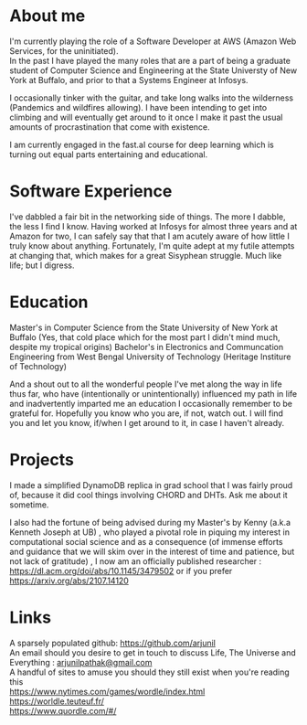# About me

I'm currently playing the role of a Software Developer at AWS (Amazon Web Services, for the uninitiated).  
In the past I have played the many roles that are a part of being a graduate student of Computer Science and Engineering at the State Universty of New York at Buffalo, and prior to that a Systems Engineer at Infosys.

I occasionally tinker with the guitar, and take long walks into the wilderness (Pandemics and wildfires allowing). I have been intending to get into climbing and will eventually get around to it once I make it past the usual amounts of procrastination that come with existence.

I am currently engaged in the fast.aI course for deep learning which is turning out equal parts entertaining and educational.

# Software Experience

I've dabbled a fair bit in the networking side of things. The more I dabble, the less I find I know.
Having worked at Infosys for almost three years and at Amazon for two, I can safely say that that I am acutely aware of how little I truly know about anything. Fortunately, I'm quite adept at my futile attempts at changing that, which makes for a great Sisyphean struggle. Much like life; but I digress.

# Education
Master's in Computer Science from the State University of New York at Buffalo (Yes, that cold place which for the most part I didn't mind much, despite my tropical origins)
Bachelor's in Electronics and Communcation Engineering from West Bengal University of Technology (Heritage Institure of Technology)

And a shout out to all the wonderful people I've met along the way in life thus far, who have (intentionally or unintentionally) influenced my path in life and inadvertently imparted me an education I occasionally remember to be grateful for. Hopefully you know who you are, if not, watch out. I will find you and let you know, if/when I get around to it, in case I haven't already.

# Projects
I made a simplified DynamoDB replica in grad school that I was fairly proud of, because it did cool things involving CHORD and DHTs. Ask me about it sometime.

I also had the fortune of being advised during my Master's by Kenny (a.k.a Kenneth Joseph at UB) , who played a pivotal role in piquing my interest in computational social science and as a consequence (of immense efforts and guidance that we will skim over in the interest of time and patience, but not lack of gratitude) , I now am an officially published researcher : https://dl.acm.org/doi/abs/10.1145/3479502 or if you prefer https://arxiv.org/abs/2107.14120 

# Links
A sparsely populated github: https://github.com/arjunil  
An email should you desire to get in touch to discuss Life, The Universe and Everything : arjunilpathak@gmail.com  
A handful of sites to amuse you should they still exist when you're reading this   
https://www.nytimes.com/games/wordle/index.html  
https://worldle.teuteuf.fr/  
https://www.quordle.com/#/  
